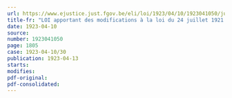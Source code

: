 ```yaml
---
url: https://www.ejustice.just.fgov.be/eli/loi/1923/04/10/1923041050/justel
title-fr: "LOI apportant des modifications à la loi du 24 juillet 1921 relative à la dépossession involontaire des titres au porteur"
date: 1923-04-10
source:
number: 1923041050
page: 1805
case: 1923-04-10/30
publication: 1923-04-13
starts:
modifies:
pdf-original:
pdf-consolidated:
---
```


